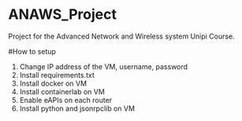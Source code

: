 # ANAWS_Project
Project for the Advanced Network and Wireless system Unipi Course.

#How to setup
1. Change IP address of the VM, username, password
2. Install requirements.txt
3. Install docker on VM
4. Install containerlab on VM
5. Enable eAPIs on each router  
6. Install python and jsonrpclib on VM